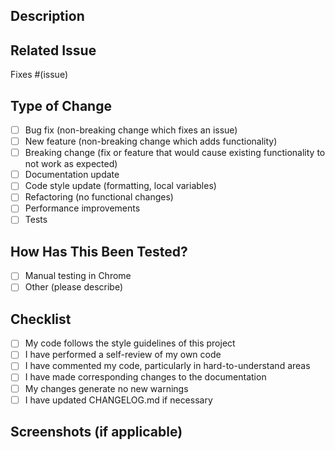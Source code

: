 ## Description
<!-- Provide a brief summary of the changes made in this pull request -->

## Related Issue
<!-- Please link to the issue this PR resolves, if applicable -->
Fixes #(issue)

## Type of Change
<!-- Please select the options that are relevant -->
- [ ] Bug fix (non-breaking change which fixes an issue)
- [ ] New feature (non-breaking change which adds functionality)
- [ ] Breaking change (fix or feature that would cause existing functionality to not work as expected)
- [ ] Documentation update
- [ ] Code style update (formatting, local variables)
- [ ] Refactoring (no functional changes)
- [ ] Performance improvements
- [ ] Tests

## How Has This Been Tested?
<!-- Please describe the tests that you ran to verify your changes -->
- [ ] Manual testing in Chrome
- [ ] Other (please describe)

## Checklist
<!-- Please check all that apply -->
- [ ] My code follows the style guidelines of this project
- [ ] I have performed a self-review of my own code
- [ ] I have commented my code, particularly in hard-to-understand areas
- [ ] I have made corresponding changes to the documentation
- [ ] My changes generate no new warnings
- [ ] I have updated CHANGELOG.md if necessary

## Screenshots (if applicable)
<!-- Add screenshots to help explain your changes --> 